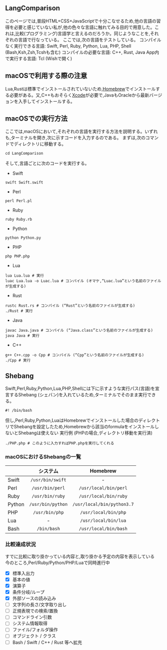 ## LangComparison

このページでは,普段HTML+CSS+JavaScriptで十分こなせるため,他の言語の習得を必要と感じていない私が,他の色々な言語に触れてみる目的で用意した。これは,比較(プログラミング)言語学と言えるのだろうか。同じようなことを,それぞれの言語で行なっている。
ここでは,次の言語をテストしている。
コンパイルなく実行できる言語: Swift, Perl, Ruby, Python, Lua, PHP, Shell (Bash,Ksh,Zsh,Tcshも含む)
コンパイルの必要な言語: C++, Rust, Java
App内で実行する言語: Tcl (Wishで開く)

## macOSで利用する際の注意

Lua,Rustは標準でインストールされていないため,[Homebrew](https://brew.sh "Homebrew")でインストールする必要がある。又,C++もおそらく[Xcode](https://developer.apple.com/xcode/ "Xcode")が必要で,JavaもOracleから最新バージョンを入手してインストールする。

## macOSでの実行方法

ここでは,macOSにおいて,それぞれの言語を実行する方法を説明する。いずれも,ターミナルを開き,次に示すコードを入力するのである。
まずは,次のコマンドでディレクトリに移動する。
```Shell
cd LangComparison
```
そして,言語ごとに次のコードを実行する。
- Swift
```Shell
swift Swift.swift
```
- Perl
```Shell
perl Perl.pl
```
- Ruby
```Shell
ruby Ruby.rb
```
- Python
```Shell
python Python.py
```
- PHP
```Shell
php PHP.php
```
- Lua
```Shell
lua Lua.lua # 実行
luac Lua.lua -o Luac.lua # コンパイル (オマケ,“Luac.lua”という名前のファイルが生成する)
```
- Rust
```Shell
rustc Rust.rs # コンパイル (“Rust”という名前のファイルが生成する)
./Rust # 実行
```
- Java
```Shell
javac Java.java # コンパイル (“Java.class”という名前のファイルが生成する)
java Java # 実行
```
- C++
```Shell
g++ C++.cpp -o Cpp # コンパイル (“Cpp”という名前のファイルが生成する)
./Cpp # 実行
```

## Shebang

Swift,Perl,Ruby,Python,Lua,PHP,Shellには下に示すような実行パス(言語)を宣言するShebang (シェバン)を入れているため,ターミナルでそのまま実行できる。
```Shell
#! /bin/bash
```
但し,Perl,Ruby,Python,LuaはHomebrewでインストールした場合のディレクトリでShebangを設定したため,Homebrewから該当のformulaをインストールしないとShebangは使えない
実行例 (PHPの場合,ディレクトリ移動を実行済)
```Shell
./PHP.php # このように入力すればPHP.phpを実行してくれる
```
### macOSにおけるShebangの一覧

|   | システム | Homebrew |
|:---|:--:|:--:|
| Swift | `/usr/bin/swift` | - |
| Perl | `/usr/bin/perl` | `/usr/local/bin/perl` |
| Ruby | `/usr/bin/ruby` | `/usr/local/bin/ruby` |
| Python | `/usr/bin/python` | `/usr/local/bin/python3.7` |
| PHP | `/usr/bin/php` | `/usr/local/bin/php` |
| Lua | - | `/usr/local/bin/lua` |
| Bash | `/bin/bash` | `/usr/local/bin/bash` |

### 比較達成状況
すでに比較に取り掛かっている内容と,取り掛かる予定の内容を表示している  
今のところ,Perl/Ruby/Python/PHP/Luaで同時進行中
- [x] 標準入出力
- [x] 基本の値
- [x] 演算子
- [x] 条件分岐/ループ
- [x] 外部ソースの読み込み
- [ ] 文字列の長さ/文字取り出し
- [ ] 正規表現での検索/置換
- [ ] コマンドライン引数
- [ ] システム情報取得
- [ ] ファイル/フォルダ操作
- [ ] オブジェクト / クラス
- [ ] Bash / Swift / C++ / Rust 等へ拡充

